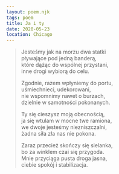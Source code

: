 ```yaml
---
layout: poem.njk
tags: poem
title: Ja i ty
date: 2020-05-23
location: Chicago
---
```


> Jesteśmy jak na morzu dwa statki  
> pływające pod jedną banderą,                         
> które dążąc do wspólnej przystani,                 
> inne drogi wybiorą do celu.  
> 
> Zgodnie, razem wpłyniemy do portu,  
> uśmiechnieci, udekorowani,    
> nie wspomnimy nawet o burzach,  
> dzielnie w samotności pokonanych.  
> 
> Ty się cieszysz moją obecnością,  
> ja się wtulam w mocne twe ramiona,    
> we dwoje jesteśmy niezniszczalni,  
> żadna siła zła nas nie pokona.                                  
> 
> Zaraz przecież skończy się sielanka,  
> bo za winklem czai się przygoda.                      
> Mnie przyciąga pusta droga jasna,  
> ciebie spokój i stabilizacja.  
> 
